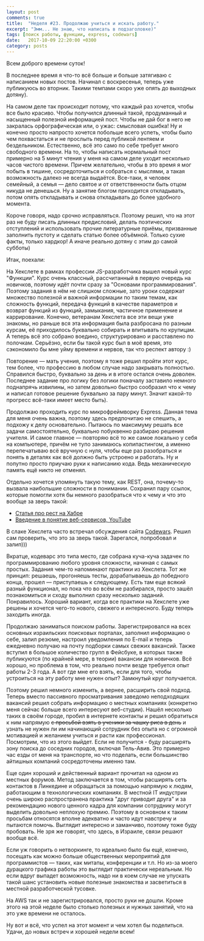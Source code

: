 ```yaml
---
layout: post
comments: true
title:  "Неделя #23. Продолжаю учиться и искать работу."
excerpt: "Эмм... Не знаю, что написать в подзаголовке)"
tags: [поиск работы, функции, express, codewars]
date:   2017-10-09 22:20:00 +0300
category: posts
---
```

Всем доброго времени суток!

В последнее время я что-то всё больше и больше затягиваю с написанием новых постов. Начинал с воскресенья, теперь уже публикуюсь во вторник. Такими темпами скоро уже опять до выходных дотяну).

На самом деле так происходит потому, что каждый раз хочется, чтобы все было красиво. Чтобы получился длинный такой, продуманный и насыщенный полезной информацией пост. Чтобы не дай бог в него не закралась орфографическая или, о ужас: смысловая ошибка! Ну и конечно просто напросто хочется побольше всего успеть, чтобы было чем похвастаться и не прослыть перед публикой лентяем и бездельником. Естественно, всё это само по себе требует много свободного времени. На то, чтобы написать нормальный пост примерно на 5 минут чтения у меня на самом деле уходит несколько часов чистого времени. Причем желательно, чтобы в это время я мог побыть в тишине, сосредоточиться и собраться с мыслями, а такая возможность далеко не всегда выдаётся. Все-таки, я человек семейный, а семья — дело святое и от ответственности быть отцом никуда не денешься. Ну а занятие блогом приходится откладывать, потом опять откладывать и снова откладывать до более удобного момента.

Короче говоря, надо срочно исправляться. Поэтому решил, что на этот раз не буду писать длинных предисловий, делать поэтических отступлений и использовать прочие литературные приёмы, призванные заполнить пустоту и сделать статью более объёмной. Только сухие факты, только хардкор! А иначе реально дотяну с этим до самой субботы)

Итак, поехали:

На Хекслете в рамках профессии JS-разработчика вышел новый курс "Функции". Курс очень классный, рассчитанный в первую очередь на новичков, поэтому идёт почти сразу за "Основами программирования". Поэтому задания в нём не слишком сложные, зато уроки содержат множество полезной и важной информации по таким темам, как сложность функций, передача функций в качестве параметров и возврат функций из функций, замыкания, частичное применение и каррирование. Конечно, ветеранам Хекслета все эти вещи уже знакомы, но раньше вся эта информация была разбросана по разным курсам, её приходилось буквально собирать и впитывать по крупицам. А теперь всё это собрано воедино, структурировано и расставлено по полочкам. Серьёзно, если бы такой курс был в моё время, это сэкономило бы мне уйму времени и нервов, так что респект автору :)

Повторение — мать учения, поэтому я тоже решил пройти этот курс, тем более, что профессию в любом случае надо закрывать полностью. Справился быстро, буквально за день и в итоге остался очень доволен. Последнее задание про логику без логики поначалу заставило немного поднапрячь извилины, но затем довольно быстро сообразил что к чему и написал готовое решение буквально за пару минут. Значит какой-то прогресс всё-таки имеет место быть).

Продолжаю проходить курс по микрофреймворку Express. Данная тема для меня очень важна, поэтому здесь предпочитаю не спешить, а подхожу к делу основательно. Пытаюсь по максимуму решать все задачи самостоятельно, буквально побуквенно разбираю решения учителя. И самое главное — повторяю всё то же самое локально у себя на компьютере, причём не тупо занимаюсь копипастингом, а именно перепечатываю всё вручную с нуля, чтобы еще раз разобраться и понять в деталях как всё должно быть устроено и работать. Ну и попутно просто приучаю руки к написанию кода. Ведь механическую память ещё никто не отменял.

Отдельно хочется упомянуть такую тему, как REST, она, почему-то вызвала наибольшие сложности в понимании. Сохранил пару ссылок, которые помогли хотя бы немного разобраться что к чему и что это вообще за зверь такой:

- [Статья про рест на Хабре](https://habrahabr.ru/post/38730/)
- [Введение в понятие веб-сервисов, YouTube](https://youtu.be/yaz3PRC6bUI)

В слаке Хекслета часто встречал обсуждения сайта [Codewars](https://www.codewars.com/). Решил сам проверить, что это за зверь такой. Зарегался, попробовал и залип)))

Вкратце, кодеварс это типа место, где собрана куча-куча задачек по программированию любого уровня сложности, начиная с самых простых. Задания чем-то напоминают практики из Хекслета. Тот же принцип: решаешь, прогоняешь тесты, дорабатываешь до победного конца, прошел — приступаешь к следующему. Есть там еще всякий разный функционал, но пока что во всём не разбирался, просто зашёл познакомиться и сходу выполнил сразу несколько заданий. Понравилось. Хороший вариант, когда все практики на Хекслете уже решены и хочется чего-то нового, свежего и интересного. Буду теперь заходить иногда.

Продолжаю заниматься поиском работы. Зарегистрировался на всех основных израильских поисковых порталах, заполнил информацию о себе, залил резюме, настроил уведомления по E-mail и теперь ежедневно получаю на почту подборки самых свежих вакансий. Также вступил в большое количество групп в Фейсбуке, в которых также публикуются (по крайней мере, в теории) вакансии для новичков. Всё хорошо, но проблема в том, что реально почти везде требуется опыт работы 2-3 года. А вот где мне его взять, если для того, чтобы устроиться на эту работу мне нужен опыт? Замкнутый круг получается.

Поэтому решил немного изменить, а вернее, расширить свой подход. Теперь вместо пассивного просматривания заведомо неподходящих вакансий решил собрать информацию о местных компаниях (конкретно меня сейчас больше всего интересуют веб-студии). Нашёл несколько таких в своём городе, пробил в интернете контакты и решил обратиться к ним напрямую ~~с просьбой взять в ученики за чашку риса в день~~  и узнать не нужен ли им начинающий сотрудник без опыта но с огромной мотивацией и желанием учиться и расти как профессионал. Посмотрим, что из этого выйдет. Если не получится - буду расширять зону поиска до соседних городов, включая Тель-Авив. Это примерно час езды от меня на транспорте, но что поделать, если большинство айтишных компаний сосредоточены именно там.

Еще один хороший и действенный вариант прочитал на одном из местных форумов. Метод заключается в том, чтобы расширять сеть контактов в Линкедине и обращаться за помощью напрямую к людям, работающим в технологических компаниях. В местной IT индустрии очень широко распространена практика "друг приводит друга" и за рекомендацию нового ценного кадра для компании сотруднику могут выделить довольно неплохую премию. Поэтому в основном к таким просьбам относятся вполне адекватно и часто идут навстречу и пытаются помочь. Выглядит интересно и заманчиво, поэтому тоже буду пробовать. Не зря же говорят, что здесь, в Израиле, связи решают вообще всё.

Если уж говорить о нетворкинге, то идеально было бы ещё, конечно, посещать как можно больше общественных мероприятий для программистов — таких, как митапы, конференции и т.п. Но из-за моего дурацкого графика работы это выглядит практически нереальным. Но если вдруг выпадет возможность, надо ни в коем случае не упускать такой шанс установить новые полезные знакомства и засветиться в местной разработческой тусовке.

На AWS так и не зарегистрировался, просто руки не дошли. Кроме этого на этой неделе было столько полезных и нужных занятий, что на это уже времени не осталось.

Ну вот и всё, что успел на этот момент и чем хотел бы поделиться. Удачи, до новых встреч и хорошей недели всем!

